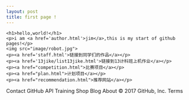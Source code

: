 ```yaml
---
layout: post
title: first page !
---
```


    <h1>hello,world!</h1>
    <p>i am <a href='author.html'>jim</a>,this is my start of github pages!</p>
    <img src="image/robot.jpg">
    <p><a href='staff.html'>链接到同学们的作品</a></p>
    <p><a href='13jike/list13jike.html'>链接到13计科班上机作业</a></p>
    <p><a href="competition.html">比赛项目</a></p>
    <p><a href="plan.html">计划项目</a></p>
    <p><a href="recommendation.html">推荐网站</a></p>
    
Contact GitHub API Training Shop Blog About
© 2017 GitHub, Inc. Terms 
